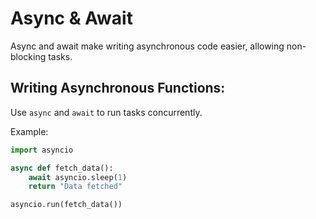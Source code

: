 # Async & Await
Async and await make writing asynchronous code easier, allowing non-blocking tasks.

## Writing Asynchronous Functions:
Use ```async``` and ```await``` to run tasks concurrently.

Example:
```python
import asyncio

async def fetch_data():
    await asyncio.sleep(1)
    return "Data fetched"

asyncio.run(fetch_data())

